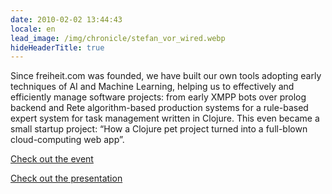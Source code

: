 ```yaml
---
date: 2010-02-02 13:44:43
locale: en
lead_image: /img/chronicle/stefan_vor_wired.webp
hideHeaderTitle: true
---
```


Since freiheit.com was founded, we have built our own tools adopting early techniques of AI and Machine Learning, helping us to effectively and efficiently manage software projects: from early XMPP bots over prolog backend and Rete algorithm-based production systems for a rule-based expert system for task management written in Clojure. This even became a small startup project: “How a Clojure pet project turned into a full-blown cloud-computing web app”.

[Check out the event](http://netzhansa.blogspot.de/2010/01/title-berlin-lispers-meetup-date.html)

[Check out the presentation](http://de.slideshare.net/smartrevolution/how-a-clojure-pet-project-turned-into-a-fullblown-cloudcomputing-webapp)
